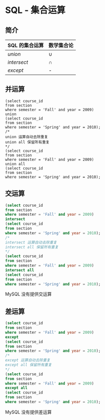 # SQL - 集合运算

## 简介

| SQL 的集合运算 | 数学集合论 |
| -------------- | ---------- |
| $union$        | $\cup$     |
| $intersect$    | $\cap$     |
| $except$       | -          |

## 并运算

```mysql
(select course_id
from section
where semester = 'Fall' and year = 2009)
union
(select course_id
from section
where semester = 'Spring' and year = 2010);
/*
union 运算自动去除重复
union all 保留所有重复
*/
(select course_id
from section
where semester = 'Fall' and year = 2009)
union all
(select course_id
from section
where semester = 'Spring' and year = 2010);
```

## 交运算

```sql
(select course_id
from section
where semester = 'Fall' and year = 2009)
intersect
(select course_id
from section
where semester = 'Spring' and year = 2010);
/*
intersect 运算自动去除重复
intersect all 保留所有重复
*/
(select course_id
from section
where semester = 'Fall' and year = 2009)
intersect all
(select course_id
from section
where semester = 'Spring' and year = 2010);
```

MySQL 没有提供交运算

## 差运算

```sql
(select course_id
from section
where semester = 'Fall' and year = 2009)
except
(select course_id
from section
where semester = 'Spring' and year = 2010);
/*
except 运算自动去除重复
except all 保留所有重复
*/
(select course_id
from section
where semester = 'Fall' and year = 2009)
except all
(select course_id
from section
where semester = 'Spring' and year = 2010);
```

MySQL 没有提供差运算


